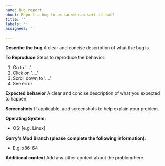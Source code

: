 ```yaml
---
name: Bug report
about: Report a bug to us so we can sort it out!
title: ''
labels: ''
assignees: ''

---
```


**Describe the bug**
A clear and concise description of what the bug is.

**To Reproduce**
Steps to reproduce the behavior:
1. Go to '...'
2. Click on '....'
3. Scroll down to '....'
4. See error

**Expected behavior**
A clear and concise description of what you expected to happen.

**Screenshots**
If applicable, add screenshots to help explain your problem.

**Operating System:**
 - OS: [e.g. Linux]

**Garry's Mod Branch (please complete the following information):**
 - E.g. x86-64

**Additional context**
Add any other context about the problem here.
